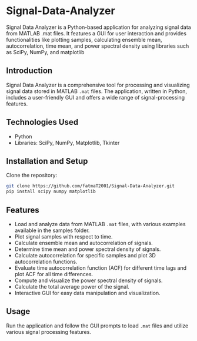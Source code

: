 # Signal-Data-Analyzer
Signal Data Analyzer is a Python-based application for analyzing signal data from MATLAB .mat files. It features a GUI for user interaction and provides functionalities like plotting samples, calculating ensemble mean, autocorrelation, time mean, and power spectral density using libraries such as SciPy, NumPy, and matplotlib

## Introduction
Signal Data Analyzer is a comprehensive tool for processing and visualizing signal data stored in MATLAB `.mat` files. The application, written in Python, includes a user-friendly GUI and offers a wide range of signal-processing features.

## Technologies Used
- Python
- Libraries: SciPy, NumPy, Matplotlib, Tkinter

## Installation and Setup
Clone the repository:
```bash
git clone https://github.com/fatmaT2001/Signal-Data-Analyzer.git
pip install scipy numpy matplotlib
```

## Features
- Load and analyze data from MATLAB `.mat` files, with various examples available in the samples folder.
- Plot signal samples with respect to time.
- Calculate ensemble mean and autocorrelation of signals.
- Determine time mean and power spectral density of signals.
- Calculate autocorrelation for specific samples and plot 3D autocorrelation functions.
- Evaluate time autocorrelation function (ACF) for different time lags and plot ACF for all time differences.
- Compute and visualize the power spectral density of signals.
- Calculate the total average power of the signal.
- Interactive GUI for easy data manipulation and visualization.

## Usage
Run the application and follow the GUI prompts to load `.mat` files and utilize various signal processing features.



